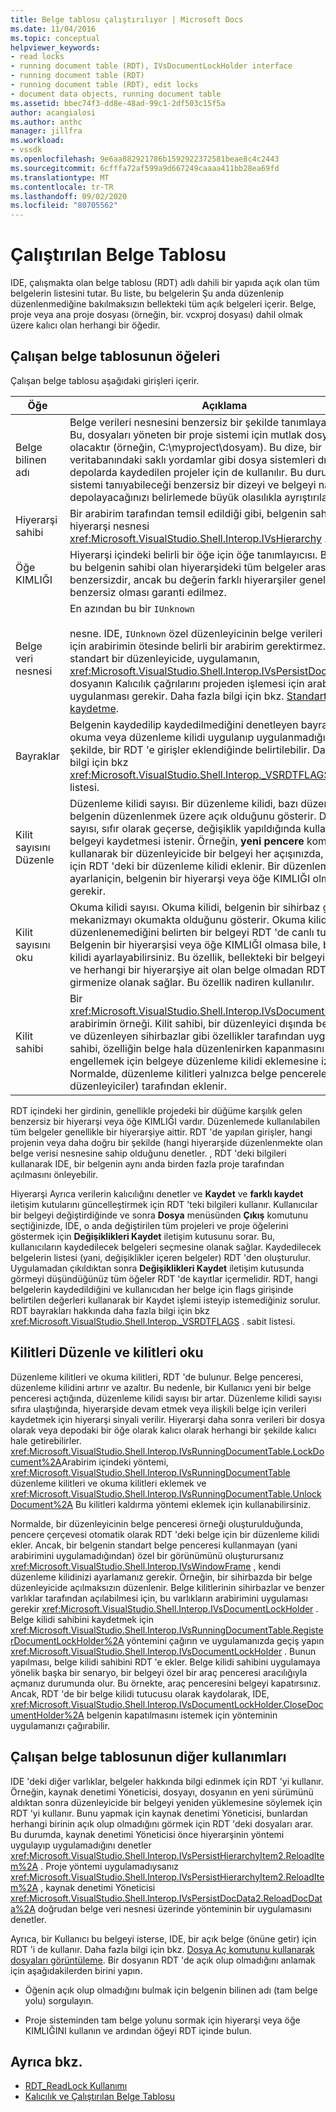 ```yaml
---
title: Belge tablosu çalıştırılıyor | Microsoft Docs
ms.date: 11/04/2016
ms.topic: conceptual
helpviewer_keywords:
- read locks
- running document table (RDT), IVsDocumentLockHolder interface
- running document table (RDT)
- running document table (RDT), edit locks
- document data objects, running document table
ms.assetid: bbec74f3-dd8e-48ad-99c1-2df503c15f5a
author: acangialosi
ms.author: anthc
manager: jillfra
ms.workload:
- vssdk
ms.openlocfilehash: 9e6aa882921786b1592922372581beae8c4c2443
ms.sourcegitcommit: 6cfffa72af599a9d667249caaaa411bb28ea69fd
ms.translationtype: MT
ms.contentlocale: tr-TR
ms.lasthandoff: 09/02/2020
ms.locfileid: "80705562"
---
```

# <a name="running-document-table"></a>Çalıştırılan Belge Tablosu
IDE, çalışmakta olan belge tablosu (RDT) adlı dahili bir yapıda açık olan tüm belgelerin listesini tutar. Bu liste, bu belgelerin Şu anda düzenlenip düzenlenmediğine bakılmaksızın bellekteki tüm açık belgeleri içerir. Belge, proje veya ana proje dosyası (örneğin, bir. vcxproj dosyası) dahil olmak üzere kalıcı olan herhangi bir öğedir.

## <a name="elements-of-the-running-document-table"></a>Çalışan belge tablosunun öğeleri
 Çalışan belge tablosu aşağıdaki girişleri içerir.

|Öğe|Açıklama|
|-------------|-----------------|
|Belge bilinen adı|Belge verileri nesnesini benzersiz bir şekilde tanımlayan bir dize. Bu, dosyaları yöneten bir proje sistemi için mutlak dosya yolu olacaktır (örneğin, C:\myproject\dosyam). Bu dize, bir veritabanındaki saklı yordamlar gibi dosya sistemleri dışındaki depolarda kaydedilen projeler için de kullanılır. Bu durumda, proje sistemi tanıyabileceği benzersiz bir dizeyi ve belgeyi nasıl depolayacağınızı belirlemede büyük olasılıkla ayrıştırılabilir.|
|Hiyerarşi sahibi|Bir arabirim tarafından temsil edildiği gibi, belgenin sahibi olan hiyerarşi nesnesi <xref:Microsoft.VisualStudio.Shell.Interop.IVsHierarchy> .|
|Öğe KIMLIĞI|Hiyerarşi içindeki belirli bir öğe için öğe tanımlayıcısı. Bu değer, bu belgenin sahibi olan hiyerarşideki tüm belgeler arasında benzersizdir, ancak bu değerin farklı hiyerarşiler genelinde benzersiz olması garanti edilmez.|
|Belge veri nesnesi|En azından bu bir `IUnknown`<br /><br /> nesne. IDE, `IUnknown` özel düzenleyicinin belge verileri nesnesi için arabirimin ötesinde belirli bir arabirim gerektirmez. Ancak, standart bir düzenleyicide, uygulamanın, <xref:Microsoft.VisualStudio.Shell.Interop.IVsPersistDocData2> dosyanın Kalıcılık çağrılarını projeden işlemesi için arabirimin uygulanması gerekir. Daha fazla bilgi için bkz. [Standart bir belgeyi kaydetme](../../extensibility/internals/saving-a-standard-document.md).|
|Bayraklar|Belgenin kaydedilip kaydedilmediğini denetleyen bayraklar, bir okuma veya düzenleme kilidi uygulanıp uygulanmadığını ve bu şekilde, bir RDT 'e girişler eklendiğinde belirtilebilir. Daha fazla bilgi için bkz <xref:Microsoft.VisualStudio.Shell.Interop._VSRDTFLAGS> . sabit listesi.|
|Kilit sayısını Düzenle|Düzenleme kilidi sayısı. Bir düzenleme kilidi, bazı düzenleyicide belgenin düzenlenmek üzere açık olduğunu gösterir. Düzen sayısı, sıfır olarak geçerse, değişiklik yapıldığında kullanıcıdan belgeyi kaydetmesi istenir. Örneğin, **yeni pencere** komutunu kullanarak bir düzenleyicide bir belgeyi her açışınızda, bu belge için RDT 'deki bir düzenleme kilidi eklenir. Bir düzenleme kilidinin ayarlaniçin, belgenin bir hiyerarşi veya öğe KIMLIĞI olması gerekir.|
|Kilit sayısını oku|Okuma kilidi sayısı. Okuma kilidi, belgenin bir sihirbaz gibi bazı mekanizmayı okumakta olduğunu gösterir. Okuma kilidi, belgenin düzenlenemediğini belirten bir belgeyi RDT 'de canlı tutar. Belgenin bir hiyerarşisi veya öğe KIMLIĞI olmasa bile, bir okuma kilidi ayarlayabilirsiniz. Bu özellik, bellekteki bir belgeyi açmanıza ve herhangi bir hiyerarşiye ait olan belge olmadan RDT 'e girmenize olanak sağlar. Bu özellik nadiren kullanılır.|
|Kilit sahibi|Bir <xref:Microsoft.VisualStudio.Shell.Interop.IVsDocumentLockHolder> arabirimin örneği. Kilit sahibi, bir düzenleyici dışında belge açan ve düzenleyen sihirbazlar gibi özellikler tarafından uygulanır. Kilit sahibi, özelliğin belge hala düzenlenirken kapanmasını engellemek için belgeye düzenleme kilidi eklemesine izin verir. Normalde, düzenleme kilitleri yalnızca belge pencereleri (yani, düzenleyiciler) tarafından eklenir.|

 RDT içindeki her girdinin, genellikle projedeki bir düğüme karşılık gelen benzersiz bir hiyerarşi veya öğe KIMLIĞI vardır. Düzenlemede kullanılabilen tüm belgeler genellikle bir hiyerarşiye aittir. RDT 'de yapılan girişler, hangi projenin veya daha doğru bir şekilde (hangi hiyerarşide düzenlenmekte olan belge verisi nesnesine sahip olduğunu denetler. , RDT 'deki bilgileri kullanarak IDE, bir belgenin aynı anda birden fazla proje tarafından açılmasını önleyebilir.

 Hiyerarşi Ayrıca verilerin kalıcılığını denetler ve **Kaydet** ve **farklı kaydet** iletişim kutularını güncelleştirmek için RDT 'teki bilgileri kullanır. Kullanıcılar bir belgeyi değiştirdiğinde ve sonra **Dosya** menüsünden **Çıkış** komutunu seçtiğinizde, IDE, o anda değiştirilen tüm projeleri ve proje öğelerini göstermek için **Değişiklikleri Kaydet** iletişim kutusunu sorar. Bu, kullanıcıların kaydedilecek belgeleri seçmesine olanak sağlar. Kaydedilecek belgelerin listesi (yani, değişiklikler içeren belgeler) RDT 'den oluşturulur. Uygulamadan çıkıldıktan sonra **Değişiklikleri Kaydet** iletişim kutusunda görmeyi düşündüğünüz tüm öğeler RDT 'de kayıtlar içermelidir. RDT, hangi belgelerin kaydedildiğini ve kullanıcıdan her belge için flags girişinde belirtilen değerleri kullanarak bir Kaydet işlemi isteyip istemediğiniz sorulur. RDT bayrakları hakkında daha fazla bilgi için bkz <xref:Microsoft.VisualStudio.Shell.Interop._VSRDTFLAGS> . sabit listesi.

## <a name="edit-locks-and-read-locks"></a>Kilitleri Düzenle ve kilitleri oku
 Düzenleme kilitleri ve okuma kilitleri, RDT 'de bulunur. Belge penceresi, düzenleme kilidini artırır ve azaltır. Bu nedenle, bir Kullanıcı yeni bir belge penceresi açtığında, düzenleme kilidi sayısı bir artar. Düzenleme kilidi sayısı sıfıra ulaştığında, hiyerarşide devam etmek veya ilişkili belge için verileri kaydetmek için hiyerarşi sinyali verilir. Hiyerarşi daha sonra verileri bir dosya olarak veya depodaki bir öğe olarak kalıcı olarak herhangi bir şekilde kalıcı hale getirebilirler. <xref:Microsoft.VisualStudio.Shell.Interop.IVsRunningDocumentTable.LockDocument%2A>Arabirim içindeki yöntemi, <xref:Microsoft.VisualStudio.Shell.Interop.IVsRunningDocumentTable> düzenleme kilitleri ve okuma kilitleri eklemek ve <xref:Microsoft.VisualStudio.Shell.Interop.IVsRunningDocumentTable.UnlockDocument%2A> Bu kilitleri kaldırma yöntemi eklemek için kullanabilirsiniz.

 Normalde, bir düzenleyicinin belge penceresi örneği oluşturulduğunda, pencere çerçevesi otomatik olarak RDT 'deki belge için bir düzenleme kilidi ekler. Ancak, bir belgenin standart belge penceresi kullanmayan (yani arabirimini uygulamadığından) özel bir görünümünü oluşturursanız <xref:Microsoft.VisualStudio.Shell.Interop.IVsWindowFrame> , kendi düzenleme kilidinizi ayarlamanız gerekir. Örneğin, bir sihirbazda bir belge düzenleyicide açılmaksızın düzenlenir. Belge kilitlerinin sihirbazlar ve benzer varlıklar tarafından açılabilmesi için, bu varlıkların arabirimini uygulaması gerekir <xref:Microsoft.VisualStudio.Shell.Interop.IVsDocumentLockHolder> . Belge kilidi sahibini kaydetmek için <xref:Microsoft.VisualStudio.Shell.Interop.IVsRunningDocumentTable.RegisterDocumentLockHolder%2A> yöntemini çağırın ve uygulamanızda geçiş yapın <xref:Microsoft.VisualStudio.Shell.Interop.IVsDocumentLockHolder> . Bunun yapılması, belge kilidi sahibini RDT 'e ekler. Belge kilidi sahibini uygulamaya yönelik başka bir senaryo, bir belgeyi özel bir araç penceresi aracılığıyla açmanız durumunda olur. Bu örnekte, araç penceresini belgeyi kapatırsınız. Ancak, RDT 'de bir belge kilidi tutucusu olarak kaydolarak, IDE, <xref:Microsoft.VisualStudio.Shell.Interop.IVsDocumentLockHolder.CloseDocumentHolder%2A> belgenin kapatılmasını istemek için yönteminin uygulamanızı çağırabilir.

## <a name="other-uses-of-the-running-document-table"></a>Çalışan belge tablosunun diğer kullanımları
 IDE 'deki diğer varlıklar, belgeler hakkında bilgi edinmek için RDT 'yi kullanır. Örneğin, kaynak denetimi Yöneticisi, dosyayı, dosyanın en yeni sürümünü aldıktan sonra düzenleyicide bir belgeyi yeniden yüklemesine söylemek için RDT 'yi kullanır. Bunu yapmak için kaynak denetimi Yöneticisi, bunlardan herhangi birinin açık olup olmadığını görmek için RDT 'deki dosyaları arar. Bu durumda, kaynak denetimi Yöneticisi önce hiyerarşinin yöntemi uygulayıp uygulamadığını denetler <xref:Microsoft.VisualStudio.Shell.Interop.IVsPersistHierarchyItem2.ReloadItem%2A> . Proje yöntemi uygulamadıysanız <xref:Microsoft.VisualStudio.Shell.Interop.IVsPersistHierarchyItem2.ReloadItem%2A> , kaynak denetimi Yöneticisi <xref:Microsoft.VisualStudio.Shell.Interop.IVsPersistDocData2.ReloadDocData%2A> doğrudan belge veri nesnesi üzerinde yönteminin bir uygulamasını denetler.

 Ayrıca, bir Kullanıcı bu belgeyi isterse, IDE, bir açık belge (önüne getir) için RDT 'i de kullanır. Daha fazla bilgi için bkz. [Dosya Aç komutunu kullanarak dosyaları görüntüleme](../../extensibility/internals/displaying-files-by-using-the-open-file-command.md). Bir dosyanın RDT 'de açık olup olmadığını anlamak için aşağıdakilerden birini yapın.

- Öğenin açık olup olmadığını bulmak için belgenin bilinen adı (tam belge yolu) sorgulayın.

- Proje sisteminden tam belge yolunu sormak için hiyerarşi veya öğe KIMLIĞINI kullanın ve ardından öğeyi RDT içinde bulun.

## <a name="see-also"></a>Ayrıca bkz.
- [RDT_ReadLock Kullanımı](../../extensibility/internals/rdt-readlock-usage.md)
- [Kalıcılık ve Çalıştırılan Belge Tablosu](../../extensibility/internals/persistence-and-the-running-document-table.md)
